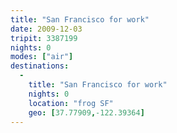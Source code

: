 ```yaml
---
title: "San Francisco for work"
date: 2009-12-03
tripit: 3387199
nights: 0
modes: ["air"]
destinations:
  -
    title: "San Francisco for work"
    nights: 0
    location: "frog SF"
    geo: [37.77909,-122.39364]
---
```



